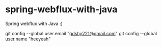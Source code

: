 # spring-webflux-with-java
Spring webflux with Java :)

git config --global user.email "gdshy221@gmail.com"
git config --global user.name "heeyeah"
